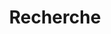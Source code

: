 ---
title: "Recherche" # in any language you want
layout: "search" # necessary for search

summary: "search"
placeholder: "Envie de rechercher un article ? "
---